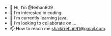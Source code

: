 - 👋 Hi, I’m @Rehan809
- 👀 I’m interested in coding.
- 🌱 I’m currently learning java.
- 💞️ I’m looking to collaborate on ...
- 📫 How to reach me shaikrrehan91@gmail.com.

<!---
Rehan809/Rehan809 is a ✨ special ✨ repository because its `README.md` (this file) appears on your GitHub profile.
You can click the Preview link to take a look at your changes.
--->
